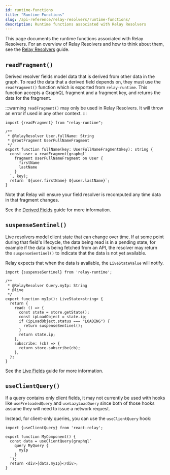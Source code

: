 ```yaml
---
id: runtime-functions
title: "Runtime Functions"
slug: /api-reference/relay-resolvers/runtime-functions/
description: Runtime functions associated with Relay Resolvers
---
```


This page documents the runtime functions associated with Relay Resolvers. For an overview of Relay Resolvers and how to think about them, see the [Relay Resolvers](../../guides/relay-resolvers/introduction.md) guide. 

## `readFragment()`

Derived resolver fields model data that is derived from other data in the graph. To read the data that a derived field depends on, they must use the `readFragment()` function which is exported from `relay-runtime`. This function accepts a GraphQL fragment and a fragment key, and returns the data for the fragment.

:::warning
`readFragment()` may only be used in Relay Resolvers. It will throw an error if used in any other context.
:::

```tsx
import {readFragment} from "relay-runtime";

/**
 * @RelayResolver User.fullName: String
 * @rootFragment UserFullNameFragment
 */
export function fullName(key: UserFullNameFragment$key): string {
  const user = readFragment(graphql`
    fragment UserFullNameFragment on User {
      firstName
      lastName
    }
  `, key);
  return `${user.firstName} ${user.lastName}`;
}
```

Note that Relay will ensure your field resolver is recomputed any time data in that fragment changes.

See the [Derived Fields](../../guides/relay-resolvers/derived-fields.md) guide for more information.

## `suspenseSentinel()`

Live resolvers model client state that can change over time. If at some point during that field's lifecycle, the data being read is in a pending state, for example if the data is being fetched from an API, the resolver may return the `suspenseSentinel()` to indicate that the data is not yet available.

Relay expects that when the data is available, the `LiveStateValue` will notify.

```tsx
import {suspenseSentinel} from 'relay-runtime';

/**
 * @RelayResolver Query.myIp: String
 * @live
 */
export function myIp(): LiveState<string> {
  return {
    read: () => {
      const state = store.getState();
      const ipLoadObject = state.ip;
      if (ipLoadObject.status === "LOADING") {
        return suspenseSentinel();
      }
      return state.ip;
    },
    subscribe: (cb) => {
      return store.subscribe(cb);
    },
  };
}
```

See the [Live Fields](../../guides/relay-resolvers/live-fields.md) guide for more information.

## `useClientQuery()`

If a query contains only client fields, it may not currently be used with hooks like `usePreloadedQuery` and `useLazyLoadQuery` since both of those hooks assume they will need to issue a network request. 

Instead, for client-only queries, you can use the `useClientQuery` hook:

```tsx
import {useClientQuery} from 'react-relay';

export function MyComponent() {
  const data = useClientQuery(graphql`
    query MyQuery {
      myIp
    }
  `);
  return <div>{data.myIp}</div>;
}
```
